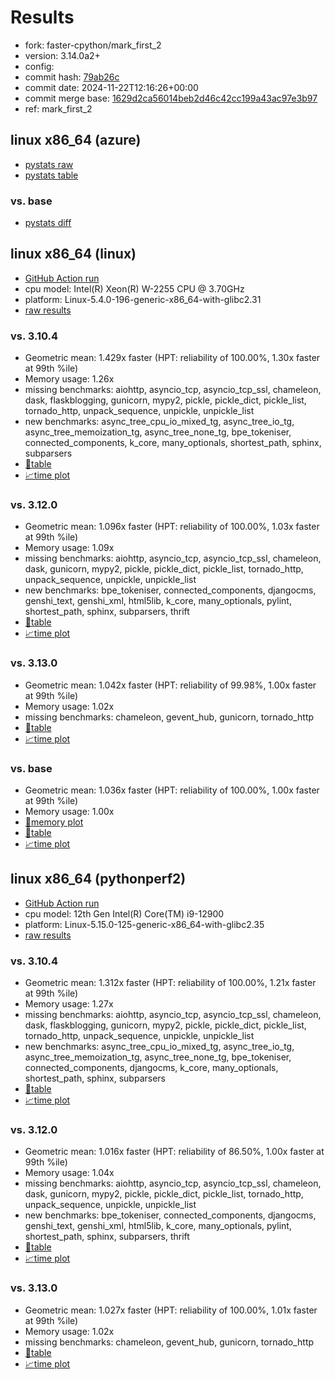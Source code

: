 # Results

- fork: faster-cpython/mark_first_2
- version: 3.14.0a2+
- config: 
- commit hash: [79ab26c](https://github.com/faster%2dcpython/cpython/commit/79ab26c)
- commit date: 2024-11-22T12:16:26+00:00
- commit merge base: [1629d2ca56014beb2d46c42cc199a43ac97e3b97](https://github.com/python/cpython/commit/1629d2ca56014beb2d46c42cc199a43ac97e3b97)
- ref: mark_first_2

## linux x86_64 (azure)

- [pystats raw](bm-20241122-azure-x86_64-faster%252dcpython-mark_first_2-3.14.0a2%2B-79ab26c-pystats.json)
- [pystats table](bm-20241122-azure-x86_64-faster%252dcpython-mark_first_2-3.14.0a2%2B-79ab26c-pystats.md)

### vs. base

- [pystats diff](bm-20241122-azure-x86_64-faster%252dcpython-mark_first_2-3.14.0a2%2B-79ab26c-pystats-vs-base.md)

## linux x86_64 (linux)

- [GitHub Action run](https://github.com/faster-cpython/benchmarking/actions/runs/11974349921)
- cpu model: Intel(R) Xeon(R) W-2255 CPU @ 3.70GHz
- platform: Linux-5.4.0-196-generic-x86_64-with-glibc2.31
- [raw results](bm-20241122-linux-x86_64-faster%252dcpython-mark_first_2-3.14.0a2%2B-79ab26c.json)

### vs. 3.10.4

- Geometric mean: 1.429x faster (HPT: reliability of 100.00%, 1.30x faster at 99th %ile)
- Memory usage: 1.26x
- missing benchmarks: aiohttp, asyncio_tcp, asyncio_tcp_ssl, chameleon, dask, flaskblogging, gunicorn, mypy2, pickle, pickle_dict, pickle_list, tornado_http, unpack_sequence, unpickle, unpickle_list
- new benchmarks: async_tree_cpu_io_mixed_tg, async_tree_io_tg, async_tree_memoization_tg, async_tree_none_tg, bpe_tokeniser, connected_components, k_core, many_optionals, shortest_path, sphinx, subparsers
- [📄table](bm-20241122-linux-x86_64-faster%252dcpython-mark_first_2-3.14.0a2%2B-79ab26c-vs-3.10.4.md)
- [📈time plot](bm-20241122-linux-x86_64-faster%252dcpython-mark_first_2-3.14.0a2%2B-79ab26c-vs-3.10.4.svg)

### vs. 3.12.0

- Geometric mean: 1.096x faster (HPT: reliability of 100.00%, 1.03x faster at 99th %ile)
- Memory usage: 1.09x
- missing benchmarks: aiohttp, asyncio_tcp, asyncio_tcp_ssl, chameleon, dask, gunicorn, mypy2, pickle, pickle_dict, pickle_list, tornado_http, unpack_sequence, unpickle, unpickle_list
- new benchmarks: bpe_tokeniser, connected_components, djangocms, genshi_text, genshi_xml, html5lib, k_core, many_optionals, pylint, shortest_path, sphinx, subparsers, thrift
- [📄table](bm-20241122-linux-x86_64-faster%252dcpython-mark_first_2-3.14.0a2%2B-79ab26c-vs-3.12.0.md)
- [📈time plot](bm-20241122-linux-x86_64-faster%252dcpython-mark_first_2-3.14.0a2%2B-79ab26c-vs-3.12.0.svg)

### vs. 3.13.0

- Geometric mean: 1.042x faster (HPT: reliability of 99.98%, 1.00x faster at 99th %ile)
- Memory usage: 1.02x
- missing benchmarks: chameleon, gevent_hub, gunicorn, tornado_http
- [📄table](bm-20241122-linux-x86_64-faster%252dcpython-mark_first_2-3.14.0a2%2B-79ab26c-vs-3.13.0.md)
- [📈time plot](bm-20241122-linux-x86_64-faster%252dcpython-mark_first_2-3.14.0a2%2B-79ab26c-vs-3.13.0.svg)

### vs. base

- Geometric mean: 1.036x faster (HPT: reliability of 100.00%, 1.00x faster at 99th %ile)
- Memory usage: 1.00x
- [🧠memory plot](bm-20241122-linux-x86_64-faster%252dcpython-mark_first_2-3.14.0a2%2B-79ab26c-vs-base-mem.svg)
- [📄table](bm-20241122-linux-x86_64-faster%252dcpython-mark_first_2-3.14.0a2%2B-79ab26c-vs-base.md)
- [📈time plot](bm-20241122-linux-x86_64-faster%252dcpython-mark_first_2-3.14.0a2%2B-79ab26c-vs-base.svg)

## linux x86_64 (pythonperf2)

- [GitHub Action run](https://github.com/faster-cpython/benchmarking/actions/runs/11981680184)
- cpu model: 12th Gen Intel(R) Core(TM) i9-12900
- platform: Linux-5.15.0-125-generic-x86_64-with-glibc2.35
- [raw results](bm-20241122-pythonperf2-x86_64-faster%252dcpython-mark_first_2-3.14.0a2%2B-79ab26c.json)

### vs. 3.10.4

- Geometric mean: 1.312x faster (HPT: reliability of 100.00%, 1.21x faster at 99th %ile)
- Memory usage: 1.27x
- missing benchmarks: aiohttp, asyncio_tcp, asyncio_tcp_ssl, chameleon, dask, flaskblogging, gunicorn, mypy2, pickle, pickle_dict, pickle_list, tornado_http, unpack_sequence, unpickle, unpickle_list
- new benchmarks: async_tree_cpu_io_mixed_tg, async_tree_io_tg, async_tree_memoization_tg, async_tree_none_tg, bpe_tokeniser, connected_components, djangocms, k_core, many_optionals, shortest_path, sphinx, subparsers
- [📄table](bm-20241122-pythonperf2-x86_64-faster%252dcpython-mark_first_2-3.14.0a2%2B-79ab26c-vs-3.10.4.md)
- [📈time plot](bm-20241122-pythonperf2-x86_64-faster%252dcpython-mark_first_2-3.14.0a2%2B-79ab26c-vs-3.10.4.svg)

### vs. 3.12.0

- Geometric mean: 1.016x faster (HPT: reliability of 86.50%, 1.00x faster at 99th %ile)
- Memory usage: 1.04x
- missing benchmarks: aiohttp, asyncio_tcp, asyncio_tcp_ssl, chameleon, dask, gunicorn, mypy2, pickle, pickle_dict, pickle_list, tornado_http, unpack_sequence, unpickle, unpickle_list
- new benchmarks: bpe_tokeniser, connected_components, djangocms, genshi_text, genshi_xml, html5lib, k_core, many_optionals, pylint, shortest_path, sphinx, subparsers, thrift
- [📄table](bm-20241122-pythonperf2-x86_64-faster%252dcpython-mark_first_2-3.14.0a2%2B-79ab26c-vs-3.12.0.md)
- [📈time plot](bm-20241122-pythonperf2-x86_64-faster%252dcpython-mark_first_2-3.14.0a2%2B-79ab26c-vs-3.12.0.svg)

### vs. 3.13.0

- Geometric mean: 1.027x faster (HPT: reliability of 100.00%, 1.01x faster at 99th %ile)
- Memory usage: 1.02x
- missing benchmarks: chameleon, gevent_hub, gunicorn, tornado_http
- [📄table](bm-20241122-pythonperf2-x86_64-faster%252dcpython-mark_first_2-3.14.0a2%2B-79ab26c-vs-3.13.0.md)
- [📈time plot](bm-20241122-pythonperf2-x86_64-faster%252dcpython-mark_first_2-3.14.0a2%2B-79ab26c-vs-3.13.0.svg)

